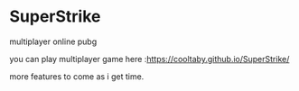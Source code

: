 # SuperStrike
multiplayer online pubg

you can play multiplayer game here :https://cooltaby.github.io/SuperStrike/

more features to come as i get time.
